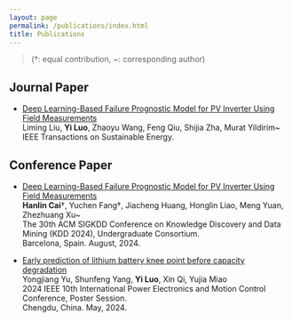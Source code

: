 ```yaml
---
layout: page
permalink: /publications/index.html
title: Publications
---
```


> (†: equal contribution, ~: corresponding author)

## Journal Paper
- [Deep Learning-Based Failure Prognostic Model for PV Inverter Using Field Measurements](https://ieeexplore.ieee.org/abstract/document/10636809)<br>Liming Liu, **Yi Luo**, Zhaoyu Wang, Feng Qiu, Shijia Zha, Murat Yildirim~<br> IEEE Transactions on Sustainable Energy.<br>


## Conference Paper

- [Deep Learning-Based Failure Prognostic Model for PV Inverter Using Field Measurements]([https://ieeexplore.ieee.org/abstract/document/10636809])<br>**Hanlin Cai**†, Yuchen Fang†, Jiacheng Huang, Honglin Liao, Meng Yuan, Zhezhuang Xu~<br>The 30th ACM SIGKDD Conference on Knowledge Discovery and Data Mining (KDD 2024), Undergraduate Consortium.<br>Barcelona, Spain. August, 2024.<br>

- [Early prediction of lithium battery knee point before capacity degradation](https://ieeexplore.ieee.org/abstract/document/10567378)<br> Yongjiang Yu, Shunfeng Yang, **Yi Luo**, Xin Qi, Yujia Miao <br> 2024 IEEE 10th International Power Electronics and Motion Control Conference, Poster Session.<br>Chengdu, China. May, 2024.

  <br>



